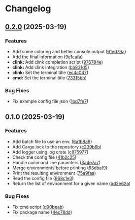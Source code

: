 # Changelog

## [0.2.0](https://github.com/narnaud/use/compare/v0.1.0...v0.2.0) (2025-03-19)


### Features

* Add some coloring and better console output ([61ed79a](https://github.com/narnaud/use/commit/61ed79af97da383184a2a4112b8aea4788671cdc))
* Add the final information ([9e1cafa](https://github.com/narnaud/use/commit/9e1cafa091bb912c8c8375ed05bde6abd1ee7a1d))
* **clink:** Add clink completion script ([976784e](https://github.com/narnaud/use/commit/976784e93e073a19f6945b2116a3fea1866c61d7))
* **clink:** Add clink integration ([bb831d5](https://github.com/narnaud/use/commit/bb831d57112117379e6d40270e3f2d412ad1ab55))
* **clink:** Set the terminal title ([ec4a047](https://github.com/narnaud/use/commit/ec4a047dde79f17359fcdbcda9ebb44881466b45))
* **cmd:** Set the terminal title ([73315bb](https://github.com/narnaud/use/commit/73315bbca1faeb4e8f8e147b5f03893d1c65be19))


### Bug Fixes

* Fix example config file json ([1bd7fe7](https://github.com/narnaud/use/commit/1bd7fe7b4df12803940c9277a05e8f28f17a9663))

## 0.1.0 (2025-03-19)


### Features

* Add batch file to use an env. ([6a1b8a6](https://github.com/narnaud/use/commit/6a1b8a6ac5eaf12bd8016eb301c244ccd9d7d34a))
* Add Cargo.lock to the repository ([c239b6b](https://github.com/narnaud/use/commit/c239b6bab1d137415ccf31c42a997fd829bfc458))
* Add logger using log crate ([c875977](https://github.com/narnaud/use/commit/c875977265438016bcc8f488687d396880645889))
* Check the config file ([41b2c25](https://github.com/narnaud/use/commit/41b2c250b434d070958ae819f32de1a44c471053))
* Handle command line paramters ([3a4e7a7](https://github.com/narnaud/use/commit/3a4e7a70652ceda37f6d8875d6c34d72a823a025))
* Merge environments before printing ([63dbaf9](https://github.com/narnaud/use/commit/63dbaf963ed8a12a3b3bc6f31700ae3c3c6bfd34))
* Print the resulting environment ([75a9faa](https://github.com/narnaud/use/commit/75a9faa30578a84624ea7dc6053f5dbf2119f4bf))
* Read the config file ([868c1e3](https://github.com/narnaud/use/commit/868c1e355fbf68087bcd3f9de297a5d0e4e2e5d4))
* Return the list of environment for a given name ([bd2e62a](https://github.com/narnaud/use/commit/bd2e62aa42e1ca166f347dd8b018d85dc4e099d9))


### Bug Fixes

* Fix cmd script ([d90beab](https://github.com/narnaud/use/commit/d90beab956c958e2b8b3503a3a27316edec4b476))
* Fix package name ([4ec78dd](https://github.com/narnaud/use/commit/4ec78ddda7347b28e38e2165ce4a7a063a9b878e))
